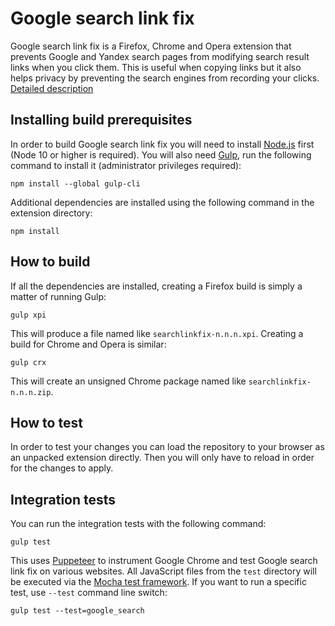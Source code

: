 Google search link fix
=============================

Google search link fix is a Firefox, Chrome and Opera extension that prevents Google and Yandex search pages from modifying search result links when you click them. This is useful when copying links but it also helps privacy by preventing the search engines from recording your clicks. [Detailed description](https://palant.de/2011/11/28/google-yandex-search-link-fix)

Installing build prerequisites
------------------------------

In order to build Google search link fix you will need to install [Node.js](https://nodejs.org/) first (Node 10 or higher is required). You will also need [Gulp](http://gulpjs.com/), run the following command to install it (administrator privileges required):

    npm install --global gulp-cli

Additional dependencies are installed using the following command in the extension directory:

    npm install

How to build
------------

If all the dependencies are installed, creating a Firefox build is simply a matter of running Gulp:

    gulp xpi

This will produce a file named like `searchlinkfix-n.n.n.xpi`. Creating a build for Chrome and Opera is similar:

    gulp crx

This will create an unsigned Chrome package named like `searchlinkfix-n.n.n.zip`.

How to test
-----------

In order to test your changes you can load the repository to your browser as an unpacked extension directly. Then you will only have to reload in order for the changes to apply.

Integration tests
-----------------

You can run the integration tests with the following command:

    gulp test

This uses [Puppeteer](https://pptr.dev/) to instrument Google Chrome and test Google search link fix on various websites. All JavaScript files from the `test` directory will be executed via the [Mocha test framework](https://mochajs.org/). If you want to run a specific test, use `--test` command line switch:

    gulp test --test=google_search
